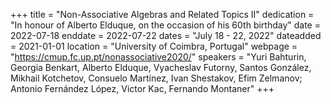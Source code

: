+++
title = "Non-Associative Algebras and Related Topics II"
dedication = "In honour of Alberto Elduque, on the occasion of his 60th birthday"
date = 2022-07-18
enddate = 2022-07-22
dates = "July 18 - 22, 2022"
dateadded = 2021-01-01
location = "University of Coimbra, Portugal"
webpage = "https://cmup.fc.up.pt/nonassociative2020/"
speakers = "Yuri Bahturin, Georgia Benkart, Alberto Elduque, Vyacheslav Futorny, Santos González, Mikhail Kotchetov, Consuelo Martínez, Ivan Shestakov, Efim Zelmanov; Antonio Fernández López, Victor Kac, Fernando Montaner"
+++
